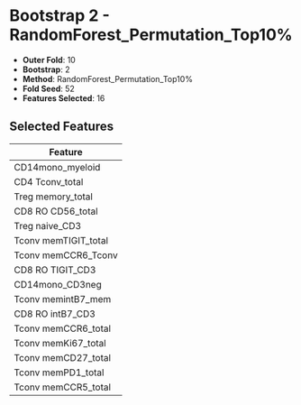 # Bootstrap 2 - RandomForest_Permutation_Top10%

- **Outer Fold**: 10
- **Bootstrap**: 2
- **Method**: RandomForest_Permutation_Top10%
- **Fold Seed**: 52
- **Features Selected**: 16

## Selected Features

| Feature |
|---------|
| CD14mono_myeloid |
| CD4 Tconv_total |
| Treg memory_total |
| CD8 RO CD56_total |
| Treg naive_CD3 |
| Tconv memTIGIT_total |
| Tconv memCCR6_Tconv |
| CD8 RO TIGIT_CD3 |
| CD14mono_CD3neg |
| Tconv memintB7_mem |
| CD8 RO intB7_CD3 |
| Tconv memCCR6_total |
| Tconv memKi67_total |
| Tconv memCD27_total |
| Tconv memPD1_total |
| Tconv memCCR5_total |
